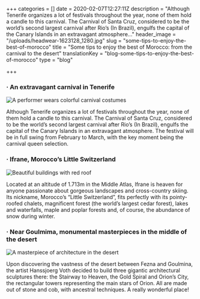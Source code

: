 +++
categories = []
date = 2020-02-07T12:27:11Z
description = "Although Tenerife organizes a lot of festivals throughout the year, none of them hold a candle to this carnival. The Carnival of Santa Cruz, considered to be the world’s second largest carnival after Rio’s (In Brazil), engulfs the capital of the Canary Islands in an extravagant atmosphere..."
header_image = "/uploads/headwear-1623128_1280.jpg"
slug = "some-tips-to-enjoy-the-best-of-morocco"
title = "Some tips to enjoy the best of Morocco: from the carnival to the desert"
translationKey = "blog-some-tips-to-enjoy-the-best-of-morocco"
type = "blog"

+++
### ·  **An extravagant carnival in Tenerife**

![A performer wears colorful carnival costumes](/uploads/latin-american-holidays-768x512.jpg "A performer wears colorful carnival costumes")

Although Tenerife organizes a lot of festivals throughout the year, none of them hold a candle to this carnival. The Carnival of Santa Cruz, considered to be the world’s second largest carnival after Rio’s (In Brazil), engulfs the capital of the Canary Islands in an extravagant atmosphere. The festival will be in full swing from February to March, with the key moment being the carnival queen selection.

### ·  **Ifrane, Morocco’s Little Switzerland**

![Beautiful buildings with red roof](/uploads/Al_Akhawayn_Campus.jpg "Beautiful buildings with red roof")

Located at an altitude of 1.713m in the Middle Atlas, Ifrane is heaven for anyone passionate about gorgeous landscapes and cross-country skiing. Its nickname, Morocco’s “Little Switzerland”, fits perfectly with its pointy-roofed chalets, magnificent forest (the world’s largest cedar forest), lakes and waterfalls, maple and poplar forests and, of course, the abundance of snow during winter.

### ·  **Near Goulmima, monumental masterpieces in the middle of the desert**

![A masterpiece of architecture in the desert](/uploads/2038.jpg "A masterpiece of architecture in the desert")

Upon discovering the vastness of the desert between Fezna and Goulmina, the artist Hanssjoerg Voth decided to build three gigantic architectural sculptures there: the Stairway to Heaven, the Gold Spiral and Orion’s City, the rectangular towers representing the main stars of Orion. All are made out of stone and cob, with ancestral techniques. A really wonderful place!